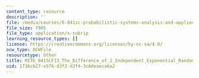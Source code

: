 ```yaml
---
content_type: resource
description: ''
file: /media/courses/6-041sc-probabilistic-systems-analysis-and-applied-probability-fall-2013/1736cb27e576d3f2d3f43c6deaeca6a2_MIT6_041SCF13_The_Difference_of_2_Independent_Exponential_Random_Variables_300k.srt
file_size: 7985
file_type: application/x-subrip
learning_resource_types: []
license: https://creativecommons.org/licenses/by-nc-sa/4.0/
ocw_type: OCWFile
resourcetype: Other
title: MIT6_041SCF13_The_Difference_of_2_Independent_Exponential_Random_Variables_300k.srt
uid: 1736cb27-e576-d3f2-d3f4-3c6deaeca6a2
---
```

